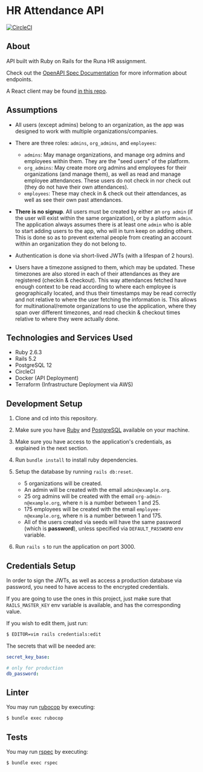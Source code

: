 # HR Attendance API

[![CircleCI](https://circleci.com/gh/sasalatart/hr-attendance-api.svg?style=svg&circle-token=480eba02084e289a583b796246008b97e305c676)](https://circleci.com/gh/sasalatart/hr-attendance-api)

## About

API built with Ruby on Rails for the Runa HR assignment.

Check out the
[OpenAPI Spec Documentation](https://app.swaggerhub.com/apis-docs/sasalatart/hr-attendance/1.0.0)
for more information about endpoints.

A React client may be found [in this repo](https://github.com/sasalatart/hr-attendance-client).

## Assumptions

- All users (except admins) belong to an organization, as the app was designed to work with multiple
  organizations/companies.
- There are three roles: `admins`, `org_admins`, and `employees`:

  - `admins`: May manage organizations, and manage org admins and employees within them. They are
    the "seed users" of the platform.
  - `org_admins`: May create more org admins and employees for their organizations (and manage them),
    as well as read and manage employee attendances. These users do not check in nor check out (they
    do not have their own attendances).
  - `employees`: These may check in & check out their attendances, as well as see their own past
    attendances.

- **There is no signup**. All users must be created by either an `org admin` (if the user will
  exist within the same organization), or by a platform `admin`. The application always assumes
  there is at least one `admin` who is able to start adding users to the app, who will in turn keep
  on adding others. This is done so as to prevent external people from creating an account within an
  organization they do not belong to.
- Authentication is done via short-lived JWTs (with a lifespan of 2 hours).
- Users have a timezone assigned to them, which may be updated. These timezones are also stored in
  each of their attendances as they are registered (checkin & checkout). This way attendances
  fetched have enough context to be read according to where each employee is geographically located,
  and thus their timestamps may be read correctly and not relative to where the user fetching the
  information is. This allows for multinational/remote organizations to use the application, where
  they span over different timezones, and read checkin & checkout times relative to where they were
  actually done.

## Technologies and Services Used

- Ruby 2.6.3
- Rails 5.2
- PostgreSQL 12
- CircleCI
- Docker (API Deployment)
- Terraform (Infrastructure Deployment via AWS)

## Development Setup

1. Clone and cd into this repository.
2. Make sure you have [Ruby](https://rvm.io/) and [PostgreSQL](https://www.postgresql.org/)
   available on your machine.
3. Make sure you have access to the application's credentials, as explained in the next section.
4. Run `bundle install` to install ruby dependencies.
5. Setup the database by running `rails db:reset`.

   - 5 organizations will be created.
   - An admin will be created with the email `admin@example.org`.
   - 25 org admins will be created with the email `org-admin-n@example.org`, where n is a number
     between 1 and 25.
   - 175 employees will be created with the email `employee-n@example.org`, where n is a number
     between 1 and 175.
   - All of the users created via seeds will have the same password (which is **password**), unless
     specified via `DEFAULT_PASSWORD` env variable.

6. Run `rails s` to run the application on port 3000.

## Credentials Setup

In order to sign the JWTs, as well as access a production database via password, you need to have
access to the encrypted credentials.

If you are going to use the ones in this project, just make sure that `RAILS_MASTER_KEY` env
variable is available, and has the corresponding value.

If you wish to edit them, just run:

```sh
$ EDITOR=vim rails credentials:edit
```

The secrets that will be needed are:

```yml
secret_key_base:

# only for production
db_password:
```

## Linter

You may run [rubocop](https://github.com/rubocop-hq/rubocop) by executing:

```sh
$ bundle exec rubocop
```

## Tests

You may run [rspec](https://rspec.info/) by executing:

```sh
$ bundle exec rspec
```
